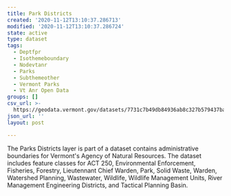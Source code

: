 ```yaml
---
title: Park Districts
created: '2020-11-12T13:10:37.286713'
modified: '2020-11-12T13:10:37.286724'
state: active
type: dataset
tags:
  - Deptfpr
  - Isothemeboundary
  - Nodevtanr
  - Parks
  - Subthemeother
  - Vermont Parks
  - Vt Anr Open Data
groups: []
csv_url: >-
  https://geodata.vermont.gov/datasets/7731c7b49db84936ab8c327b579437ba_172.csv?outSR=%7B%22latestWkid%22%3A32145%2C%22wkid%22%3A32145%7D
json_url: ''
layout: post

---
```

<div style='text-align:Left;'><div><div><p><span>The Parks Districts layer is part of a dataset contains administrative boundaries for Vermont's Agency of Natural Resources. The dataset includes feature classes for ACT 250, Environmental Enforcement, Fisheries, Forestry, Lieutennant Chief Warden, Park, Solid Waste, Warden, Watershed Planning, Wastewater, Wildlife, Wildlife Management Units, River Management Engineering Districts, and Tactical Planning Basin.</span></p></div></div></div>
